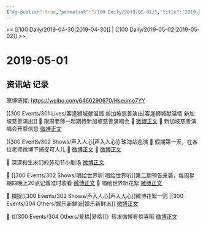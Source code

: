 ```yaml
---
{"dg-publish":true,"permalink":"/100 Daily/2019-05-01/","title":"2019-05-01","created":"2023-03-20T14:04:53.385+08:00","updated":"2023-04-05T20:00:00.328+08:00"}
---
```



<< [[100 Daily/2019-04-30\|2019-04-30]] | [[100 Daily/2019-05-02\|2019-05-02]] >>

# 2019-05-01

## 资讯站 记录

原博链接: https://weibo.com/6466290670/Hseomo7YY

[[300 Events/301 Lives/客逢狮城献温情 新加坡慈善演出\|客逢狮城献温情 新加坡慈善演出]]
🎵 跟周老师一起期待新加坡慈善演唱会
🎸 [微博正文](https://m.weibo.cn/6466290670/4367052108105567)
🎸 新加坡慈善演唱会开票信息
[微博正文](https://m.weibo.cn/6466290670/4367148044827542)

[[300 Events/302 Shows/声入人心\|声入人心]] 珠海站巡演
🎵 假期第一天，在各位老师微博下捕捉可人儿
🎸 [微博正文](https://m.weibo.cn/6466290670/4367071225214833)
🎸 [微博正文](https://m.weibo.cn/2815692121/4367130642155310)

🎵 深深和生米们的劳动节小剧场
[微博正文](https://m.weibo.cn/6466290670/4367087114097371)

🎵 [[300 Events/302 Shows/唱给世界听\|唱给世界听]]第二期预告来袭，每周星期四晚上20点记着准时收看
[微博正文](https://m.weibo.cn/6466290670/4367113252448013)
🎵 唱给世界听花絮
[微博正文](https://m.weibo.cn/6466290670/4367146211625084)

🎵 捕捉[[300 Events/302 Shows/声入人心\|声入人心]]微博花絮一则 [[300 Events/304 Others/娱乐新鲜派\|娱乐新鲜派]]
[微博正文](https://m.weibo.cn/6466290670/4367192395099158)

🎵 《[[300 Events/304 Others/爱格\|爱格]]》转发微博有惊喜哦
[微博正文](https://m.weibo.cn/6466290670/4367234237041376)

